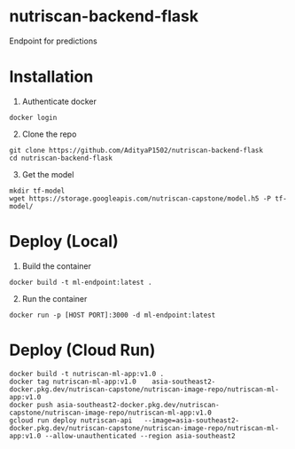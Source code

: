 # nutriscan-backend-flask
Endpoint for predictions

# Installation
1. Authenticate docker
```shell
docker login
```
2. Clone the repo
```shell
git clone https://github.com/AdityaP1502/nutriscan-backend-flask
cd nutriscan-backend-flask
```

3. Get the model
```shell
mkdir tf-model
wget https://storage.googleapis.com/nutriscan-capstone/model.h5 -P tf-model/
``` 

# Deploy (Local)
1. Build the container
```shell
docker build -t ml-endpoint:latest .
```

2. Run the container
```shell
docker run -p [HOST PORT]:3000 -d ml-endpoint:latest
```

# Deploy (Cloud Run)
```shell
docker build -t nutriscan-ml-app:v1.0 .
docker tag nutriscan-ml-app:v1.0    asia-southeast2-docker.pkg.dev/nutriscan-capstone/nutriscan-image-repo/nutriscan-ml-app:v1.0
docker push asia-southeast2-docker.pkg.dev/nutriscan-capstone/nutriscan-image-repo/nutriscan-ml-app:v1.0
gcloud run deploy nutriscan-api   --image=asia-southeast2-docker.pkg.dev/nutriscan-capstone/nutriscan-image-repo/nutriscan-ml-app:v1.0 --allow-unauthenticated --region asia-southeast2
```

